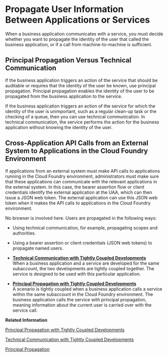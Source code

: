 <!-- loio7daed6d1dcfa4daba09cfb40fbab0b3b -->

# Propagate User Information Between Applications or Services

When a business application communicates with a service, you must decide whether you want to propagate the identity of the user that called the business application, or if a call from machine-to-machine is sufficient.



<a name="loio7daed6d1dcfa4daba09cfb40fbab0b3b__section_jxr_wqw_42b"/>

## Principal Propagation Versus Technical Communication

If the business application triggers an action of the service that should be auditable or requires that the identity of the user be known, use principal propagation. Principal propagation enables the identity of the user to be propagated from the business application to the service.

If the business application triggers an action of the service for which the identity of the user is unimportant, such as a regular clean-up task or the checking of a queue, then you can use technical communication. In technical communication, the service performs the action for the business application without knowing the identity of the user.



<a name="loio7daed6d1dcfa4daba09cfb40fbab0b3b__section_qpl_5fb_x4b"/>

## Cross-Application API Calls from an External System to Applications in the Cloud Foundry Environment

If applications from an external system must make API calls to applications running in the Cloud Foundry environment, administrators must make sure that these applications can communicate with the relevant applications in the external system. In this case, the bearer assertion flow or client credentials identify the external application at the UAA, which can then issue a JSON web token. The external application can use this JSON web token when it makes the API calls to applications in the Cloud Foundry environment.

No browser is involved here. Users are propagated in the following ways:

-   Using technical communication, for example, propagating scopes and authorities.

-   Using a bearer assertion or client credentials \(JSON web tokens\) to propagate named users.


-   **[Technical Communication with Tightly Coupled Developments](tech_comm_same_subacct.md " When a business application and a service are developed for the same subaccount, the two developments are tightly coupled together.
		The service is designed to be used with this particular application.")**  
 When a business application and a service are developed for the same subaccount, the two developments are tightly coupled together. The service is designed to be used with this particular application.
-   **[Principal Propagation with Tightly Coupled Developments](PP_closely_coupled.md " A scenario is tightly coupled when a business application calls a service within the same subaccount in the Cloud
                                Foundry environment. The business application calls the service
		with principal propagation, meaning information about the current user is carried over with the service call.")**  
 A scenario is tightly coupled when a business application calls a service within the same subaccount in the Cloud Foundry environment. The business application calls the service with principal propagation, meaning information about the current user is carried over with the service call.

**Related Information**  


[Principal Propagation with Tightly Coupled Developments](PP_closely_coupled.md "A scenario is tightly coupled when a business application calls a service within the same subaccount in the Cloud Foundry environment. The business application calls the service with principal propagation, meaning information about the current user is carried over with the service call.")

[Technical Communication with Tightly Coupled Developments](tech_comm_same_subacct.md "When a business application and a service are developed for the same subaccount, the two developments are tightly coupled together. The service is designed to be used with this particular application.")

[Principal Propagation](../60-security/Principal_Propagation_f70fcf1.md "Exchange user ID information between systems or environments in SAP BTP.")

